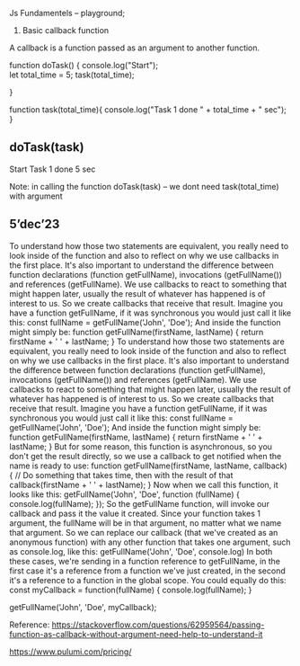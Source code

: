 Js Fundamentels – playground;

1. Basic callback function

A callback is a function passed as an argument to another function.

function doTask()
{
    console.log("Start");    
    let total_time = 5;
    task(total_time);
	
}

function task(total_time){
     console.log("Task 1 done " + total_time + " sec");  
}

doTask(task)
-------------------
Start
Task 1 done 5 sec

Note: in calling the  function doTask(task) – we dont need  task(total_time) with argument

5’dec’23
-------------------------------------------------
 
To understand how those two statements are equivalent, you really need to look inside of the function and also to reflect on why we use callbacks in the first place. It's also important to understand the difference between function declarations (function getFullName), invocations (getFullName()) and references (getFullName).
We use callbacks to react to something that might happen later, usually the result of whatever has happened is of interest to us. So we create callbacks that receive that result.
Imagine you have a function getFullName, if it was synchronous you would just call it like this:
const fullName = getFullName('John', 'Doe');
And inside the function might simply be:
function getFullName(firstName, lastName) {
    return firstName + ' ' + lastName;
}
To understand how those two statements are equivalent, you really need to look inside of the function and also to reflect on why we use callbacks in the first place. It's also important to understand the difference between function declarations (function getFullName), invocations (getFullName()) and references (getFullName).
We use callbacks to react to something that might happen later, usually the result of whatever has happened is of interest to us. So we create callbacks that receive that result.
Imagine you have a function getFullName, if it was synchronous you would just call it like this:
const fullName = getFullName('John', 'Doe');
And inside the function might simply be:
function getFullName(firstName, lastName) {
    return firstName + ' ' + lastName;
}
But for some reason, this function is asynchronous, so you don't get the result directly, so we use a callback to get notified when the name is ready to use:
function getFullName(firstName, lastName, callback) {
    // Do something that takes time, then with the result of that
    callback(firstName + ' ' + lastName);
}
Now when we call this function, it looks like this:
getFullName('John', 'Doe', function (fullName) {
    console.log(fullName);
});
So the getFullName function, will invoke our callback and pass it the value it created. Since your function takes 1 argument, the fullName will be in that argument, no matter what we name that argument. So we can replace our callback (that we've created as an anonymous function) with any other function that takes one argument, such as console.log, like this:
getFullName('John', 'Doe', console.log)
In both these cases, we're sending in a function reference to getFullName, in the first case it's a reference from a function we've just created, in the second it's a reference to a function in the global scope.
You could equally do this:
const myCallback = function(fullName) {
   console.log(fullName);
}

getFullName('John', 'Doe', myCallback);

Reference:
https://stackoverflow.com/questions/62959564/passing-function-as-callback-without-argument-need-help-to-understand-it

https://www.pulumi.com/pricing/
